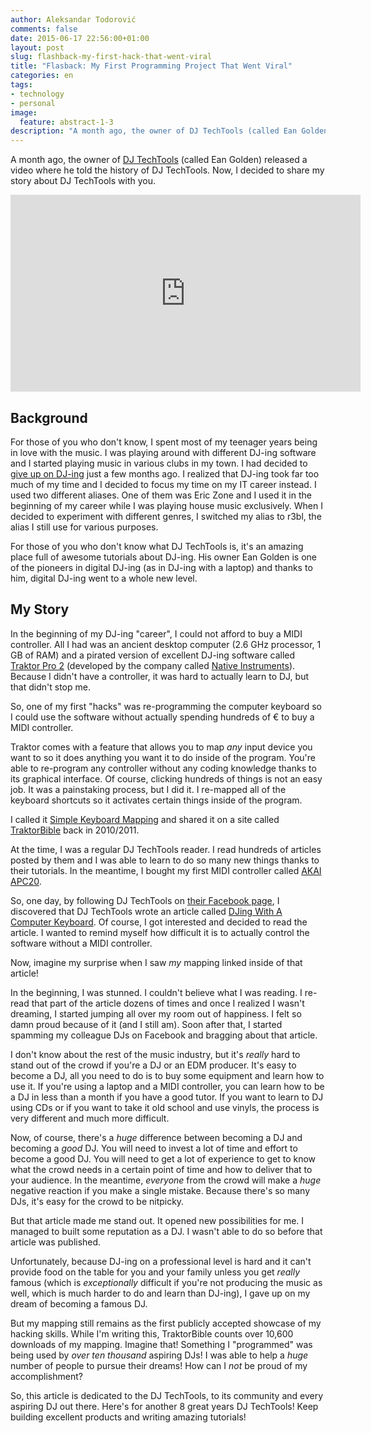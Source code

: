 ```yaml
---
author: Aleksandar Todorović
comments: false
date: 2015-06-17 22:56:00+01:00
layout: post
slug: flashback-my-first-hack-that-went-viral
title: "Flasback: My First Programming Project That Went Viral"
categories: en
tags:
- technology
- personal
image:
  feature: abstract-1-3
description: "A month ago, the owner of DJ TechTools (called Ean Golden) released a video where he told the history of DJ TechTools. Now, I decided to share my story about DJ TechTools with you."
---
```


A month ago, the owner of [DJ TechTools](http://djtechtools.com/) (called Ean Golden) released a video where he told the history of DJ TechTools. Now, I decided to share my story about DJ TechTools with you.

<iframe width="560" height="315" src="https://www.youtube-nocookie.com/embed/BDM6gut1K8E" frameborder="0" allowfullscreen></iframe>


## Background

For those of you who don't know, I spent most of my teenager years being in love with the music. I was playing around with different DJ-ing software and I started playing music in various clubs in my town. I had decided to [give up on DJ-ing](https://r3bl.github.io/en/quitting-djing/) just a few months ago. I realized that DJ-ing took far too much of my time and I decided to focus my time on my IT career instead. I used two different aliases. One of them was Eric Zone and I used it in the beginning of my career while I was playing house music exclusively. When I decided to experiment with different genres, I switched my alias to r3bl, the alias I still use for various purposes.

For those of you who don't know what DJ TechTools is, it's an amazing place full of awesome tutorials about DJ-ing. His owner Ean Golden is one of the pioneers in digital DJ-ing (as in DJ-ing with a laptop) and thanks to him, digital DJ-ing went to a whole new level.

## My Story

In the beginning of my DJ-ing "career", I could not afford to buy a MIDI controller. All I had was an ancient desktop computer (2.6 GHz processor, 1 GB of RAM) and a pirated version of excellent DJ-ing software called [Traktor Pro 2](http://www.native-instruments.com/en/products/traktor/dj-software/traktor-pro-2/) (developed by the company called [Native Instruments](http://www.native-instruments.com/)). Because I didn't have a controller, it was hard to actually learn to DJ, but that didn't stop me.

So, one of my first "hacks" was re-programming the computer keyboard so I could use the software without actually spending hundreds of € to buy a MIDI controller.

Traktor comes with a feature that allows you to map _any_ input device you want to so it does anything you want it to do inside of the program. You're able to re-program any controller without any coding knowledge thanks to its graphical interface. Of course, clicking hundreds of things is not an easy job. It was a painstaking process, but I did it. I re-mapped all of the keyboard shortcuts so it activates certain things inside of the program.

I called it [Simple Keyboard Mapping](http://www.traktorbible.com/freaks/mappingview.aspx?id=231) and shared it on a site called [TraktorBible](http://www.traktorbible.com/) back in 2010/2011.

At the time, I was a regular DJ TechTools reader. I read hundreds of articles posted by them and I was able to learn to do so many new things thanks to their tutorials. In the meantime, I bought my first MIDI controller called [AKAI APC20](http://www.akaipro.com/product/apc20).

So, one day, by following DJ TechTools on [their Facebook page](https://www.facebook.com/djtechtools?fref=ts), I discovered that DJ TechTools wrote an article called [DJing With A Computer Keyboard](http://djtechtools.com/2012/03/06/djing-with-a-computer-keyboard/). Of course, I got interested and decided to read the article. I wanted to remind myself how difficult it is to actually control the software without a MIDI controller.

Now, imagine my surprise when I saw _my_ mapping linked inside of that article!

In the beginning, I was stunned. I couldn't believe what I was reading. I re-read that part of the article dozens of times and once I realized I wasn't dreaming, I started jumping all over my room out of happiness. I felt so damn proud because of it (and I still am). Soon after that, I started spamming my colleague DJs on Facebook and bragging about that article.

I don't know about the rest of the music industry, but it's _really_ hard to stand out of the crowd if you're a DJ or an EDM producer. It's easy to become a DJ, all you need to do is to buy some equipment and learn how to use it. If you're using a laptop and a MIDI controller, you can learn how to be a DJ in less than a month if you have a good tutor. If you want to learn to DJ using CDs or if you want to take it old school and use vinyls, the process is very different and much more difficult.

Now, of course, there's a _huge_ difference between becoming a DJ and becoming a _good_ DJ. You will need to invest a lot of time and effort to become a good DJ. You will need to get a lot of experience to get to know what the crowd needs in a certain point of time and how to deliver that to your audience. In the meantime, _everyone_ from the crowd will make a _huge_ negative reaction if you make a single mistake. Because there's so many DJs, it's easy for the crowd to be nitpicky.

But that article made me stand out. It opened new possibilities for me. I managed to built some reputation as a DJ. I wasn't able to do so before that article was published.

Unfortunately, because DJ-ing on a professional level is hard and it can't provide food on the table for you and your family unless you get _really_ famous (which is _exceptionally_ difficult if you're not producing the music as well, which is much harder to do and learn than DJ-ing), I gave up on my dream of becoming a famous DJ.

But my mapping still remains as the first publicly accepted showcase of my hacking skills. While I'm writing this, TraktorBible counts over 10,600 downloads of my mapping. Imagine that! Something I "programmed" was being used by _over ten thousand_ aspiring DJs! I was able to help a _huge_ number of people to pursue their dreams! How can I _not_ be proud of my accomplishment?

So, this article is dedicated to the DJ TechTools, to its community and every aspiring DJ out there. Here's for another 8 great years DJ TechTools! Keep building excellent products and writing amazing tutorials!
